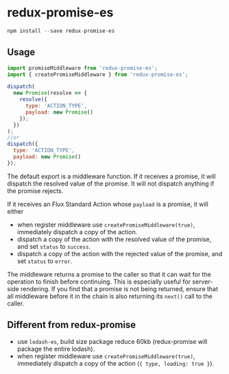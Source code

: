 # redux-promise-es

```js
npm install --save redux-promise-es
```

## Usage

```js
import promiseMiddleware from 'redux-promise-es';
import { createPromiseMiddleware } from 'redux-promise-es';

dispatch(
  new Promise(resolve => {
    resolve({
      type: 'ACTION_TYPE',
      payload: new Promise()
    });
  })
);
//or
dispatch({
  type: 'ACTION_TYPE',
  payload: new Promise()
});
```

The default export is a middleware function. If it receives a promise, it will dispatch the resolved value of the promise. It will not dispatch anything if the promise rejects.

If it receives an Flux Standard Action whose `payload` is a promise, it will either

- when register middleware use `createPromiseMiddleware(true)`, immediately dispatch a copy of the action.
- dispatch a copy of the action with the resolved value of the promise, and set `status` to `success`.
- dispatch a copy of the action with the rejected value of the promise, and set `status` to `error`.

The middleware returns a promise to the caller so that it can wait for the operation to finish before continuing. This is especially useful for server-side rendering. If you find that a promise is not being returned, ensure that all middleware before it in the chain is also returning its `next()` call to the caller.

## Different from redux-promise

- use `lodash-es`, build size package reduce 60kb (redux-promise will package the entire lodash).
- when register middleware use `createPromiseMiddleware(true)`, immediately dispatch a copy of the action (`{ type, loading: true }`).

